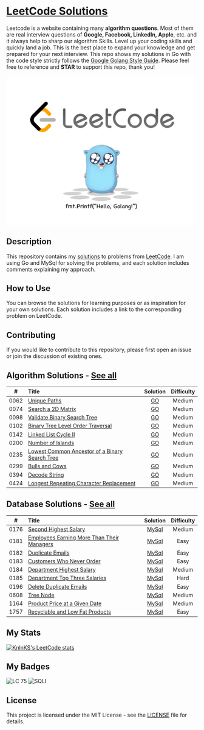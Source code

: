 # [LeetCode Solutions](https://github.com/sdimon13/leetCode)

Leetcode is a website containing many **algorithm questions**. Most of them are real interview questions of **Google,
Facebook,
LinkedIn, Apple**, etc. and it always help to sharp our algorithm Skills. Level up your coding skills and quickly land a
job. This is the best place to expand your knowledge and get prepared for your next interview. This repo shows my
solutions in Go with the code style strictly follows
the [Google Golang Style Guide](https://github.com/golang/go/wiki/CodeReviewComments). Please feel free to reference and
**STAR** to support this repo, thank you!

![logo](logo.png)

## Description

This repository contains my [solutions](https://leetcode.com/sdimon13/) to problems
from [LeetCode](https://leetcode.com/). I am using Go and MySql for
solving the
problems, and each solution includes comments explaining my approach.

## How to Use

You can browse the solutions for learning purposes or as inspiration for your own solutions. Each solution includes a
link to the corresponding problem on LeetCode.

## Contributing

If you would like to contribute to this repository, please first open an issue or join the discussion of existing ones.

## Algorithm Solutions - [See all](algorithms)

|  #   | Title                                                                                                                           |                            Solution                             | Difficulty |
|:----:|:--------------------------------------------------------------------------------------------------------------------------------|:---------------------------------------------------------------:|:----------:|
| 0062 | [Unique Paths](https://leetcode.com/problems/unique-paths/)                                                                     |                  [GO](algorithms/unique-paths)                  |   Medium   |
| 0074 | [Search a 2D Matrix](https://leetcode.com/problems/search-a-2d-matrix/)                                                         |               [GO](algorithms/search-a-2d-matrix)               |   Medium   |
| 0098 | [Validate Binary Search Tree](https://leetcode.com/problems/validate-binary-search-tree/)                                       |          [GO](algorithms/validate-binary-search-tree)           |   Medium   |
| 0102 | [ Binary Tree Level Order Traversal](https://leetcode.com/problems/binary-tree-level-order-traversal/)                          |       [GO](algorithms/binary-tree-level-order-traversal)        |   Medium   |
| 0142 | [Linked List Cycle II](https://leetcode.com/problems/linked-list-cycle-ii/)                                                     |              [GO](algorithms/linked-list-cycle-ii)              |   Medium   |
| 0200 | [Number of Islands](https://leetcode.com/problems/number-of-islands/)                                                           |               [GO](algorithms/number-of-islands)                |   Medium   |
| 0235 | [Lowest Common Ancestor of a Binary Search Tree](https://leetcode.com/problems/lowest-common-ancestor-of-a-binary-search-tree/) | [GO](algorithms/lowest-common-ancestor-of-a-binary-search-tree) |   Medium   |
| 0299 | [Bulls and Cows](https://leetcode.com/problems/bulls-and-cows/)                                                                 |                 [GO](algorithms/bulls-and-cows)                 |   Medium   |
| 0394 | [Decode String](https://leetcode.com/problems/decode-string/)                                                                   |                 [GO](algorithms/decode-string)                  |   Medium   |
| 0424 | [Longest Repeating Character Replacement](https://leetcode.com/problems/longest-repeating-character-replacement/)               |    [GO](algorithms/longest-repeating-character-replacement)     |   Medium   |

## Database Solutions - [See all](database)

|  #   | Title                                                                                                                   |                           Solution                           | Difficulty |
|:----:|:------------------------------------------------------------------------------------------------------------------------|:------------------------------------------------------------:|:----------:|
| 0176 | [Second Highest Salary](https://leetcode.com/problems/second-highest-salary/)                                           |           [MySql](database/second-highest-salary)            |   Medium   |
| 0181 | [Employees Earning More Than Their Managers](https://leetcode.com/problems/employees-earning-more-than-their-managers/) | [MySql](database/employees-earning-more-than-their-managers) |    Easy    |
| 0182 | [Duplicate Emails](https://leetcode.com/problems/duplicate-emails/)                                                     |              [MySql](database/duplicate-emails)              |    Easy    |
| 0183 | [Customers Who Never Order](https://leetcode.com/problems/customers-who-never-order/)                                   |         [MySql](database/customers-who-never-order)          |    Easy    |
| 0184 | [Department Highest Salary](https://leetcode.com/problems/department-highest-salary/)                                   |         [MySql](database/department-highest-salary)          |   Medium   |
| 0185 | [Department Top Three Salaries](https://leetcode.com/problems/department-top-three-salaries/)                           |       [MySql](database/department-top-three-salaries)        |    Hard    |
| 0196 | [Delete Duplicate Emails](https://leetcode.com/problems/delete-duplicate-emails/)                                       |          [MySql](database/delete-duplicate-emails)           |    Easy    |
| 0608 | [Tree Node](https://leetcode.com/problems/tree-node/)                                                                   |                 [MySql](database/tree-node)                  |   Medium   |
| 1164 | [Product Price at a Given Date](https://leetcode.com/problems/product-price-at-a-given-date/)                           |       [MySql](database/product-price-at-a-given-date)        |   Medium   |
| 1757 | [Recyclable and Low Fat Products](https://leetcode.com/problems/recyclable-and-low-fat-products/)                       |      [MySql](database/recyclable-and-low-fat-products)       |    Easy    |

## My Stats

[![KnlnKS's LeetCode stats](https://leetcode-stats-six.vercel.app/?username=sdimon13)](https://github.com/KnlnKS/leetcode-stats)

## My Badges

![LC 75](https://assets.leetcode.com/static_assets/others/%E5%85%A5%E9%97%A8.gif)
![SQLI](https://assets.leetcode.com/static_assets/others/SQLI.gif)

## License

This project is licensed under the MIT License - see the [LICENSE](LICENSE) file for details.